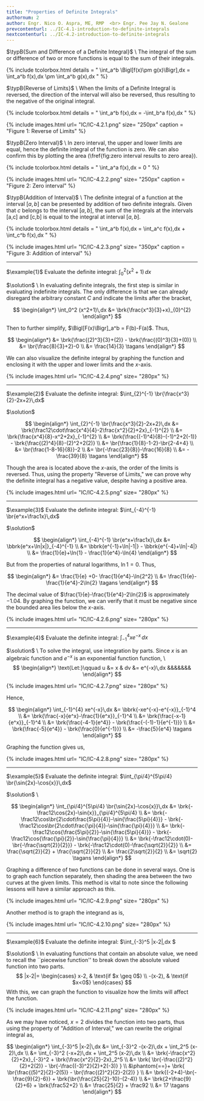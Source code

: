 ```yaml
---
title: "Properties of Definite Integrals"
authornum: 2
author: Engr. Nico O. Aspra, ME, RMP  <br> Engr. Pee Jay N. Gealone
prevcontenturl: ../IC-4.1-introduction-to-definite-integrals
nextcontenturl: ../IC-4.2-introduction-to-definite-integrals
---
```



$\typB{Sum and Difference of a Definite Integral}$ \\
The integral of the sum or difference of two or more functions is equal to the sum of their integrals.

{% include tcolorbox.html
	details = "
	\int_a^b \Bigl[f(x)\pm g(x)\Bigr]\,dx = \int_a^b f(x)\,dx \pm \int_a^b g(x)\,dx 
    "
%}


$\typB{Reverse of Limits}$ \\
When the limits of a Definite Integral is reversed, the direction of the interval will also be reversed, thus resulting to the negative of the original integral.

{% include tcolorbox.html
	details = "
	\int_a^b f(x)\,dx = -\int_b^a f(x)\,dx
    "
%}


{% include images.html 
    url= "IC/IC-4.2.1.png" 
    size= "250px"
    caption = "Figure 1: Reverse of Limits"
%} 

	

$\typB{Zero Interval}$ \\
In zero interval, the upper and lower limits are equal, hence the definite integral of the function is zero. We can also confirm this by plotting the area (\fref{fig:zero interval results to zero area}).

{% include tcolorbox.html
	details = "
	\int_a^a f(x)\,dx = 0
    "
%}

{% include images.html 
    url= "IC/IC-4.2.2.png" 
    size= "250px"
    caption = "Figure 2: Zero interval"
%} 	



$\typB{Addition of Interval}$ \\
The definite integral of a function at the interval $[a,b]$ can be presented by addition of two definite integrals. Given that $c$ belongs to the
interval $[a,b]$, 
the sum of the integrals at the intervals [a,c] and [c,b]
is equal to the integral at interval $[a,b]$. 

{% include tcolorbox.html
	details = "
	\int_a^b f(x)\,dx = \int_a^c f(x)\,dx + \int_c^b f(x)\,dx
    "
%}


{% include images.html 
    url= "IC/IC-4.2.3.png" 
    size= "350px"
    caption = "Figure 3: Addition of interval"
%} 







---
$\example{1}$ 
Evaluate the definite integral:
$\int_0^2 (x^2+1)\,dx$

$\solution$ \\
In evaluating definite integrals, the first step is similar in evaluating indefinite integrals. The only difference is that we can already disregard the arbitrary constant $C$ and indicate the limits after the bracket,

$$
\begin{align*}
	\int_0^2 (x^2+1)\,dx &= \brk{\frac{x^3}{3}+x}_{0}^{2}
\end{align*}
$$

Then to further simplify, $\Bigl[F(x)\Bigr]_a^b = F(b)-F(a)$. Thus,

$$
\begin{align*}
		&= \brk{\frac{(2)^3}{3}+(2)} - \brk{\frac{(0)^3}{3}+(0)} \\
		&= \br{\frac{8}{3}+2}-0 \\
		&= \frac{14}{3}		\tagans
\end{align*}
$$

We can also visualize the definite integral by graphing the function and enclosing it with the upper and lower limits and the $x$-axis.


{% include images.html 
    url= "IC/IC-4.2.4.png" 
    size= "280px"
%} 

















---
$\example{2}$ 
Evaluate the definite integral:
$\int_{2}^{-1} \br{\frac{x^3}{2}-2x+2}\,dx$

$\solution$

$$
\begin{align*}
	\int_{2}^{-1} \br{\frac{x^3}{2}-2x+2}\,dx 
		&= \brk{\frac12\cdot\frac{x^4}{4}-2\frac{x^2}{2}+2x}_{-1}^{2} \\
		&= \brk{\frac{x^4}{8}-x^2+2x}_{-1}^{2} \\
		&= \brk{\frac{(-1)^4}{8}-(-1)^2+2(-1)} - \brk{\frac{(2)^4}{8}-(2)^2+2(2)} \\
		&= \br{\frac{1}{8}-1-2}-\br{2-4+4} \\
		&= \br{\frac{1-8-16}{8}}-2 \\
		&= \br{-\frac{23}{8}}-\frac{16}{8} \\
		&= -\frac{39}{8}		\tagans
\end{align*}
$$

Though the area is located above the $x$-axis, the order of the limits is reversed. Thus, using the property "Reverse of Limits," we can prove why the definite integral has a negative value, despite having a positive area.


{% include images.html 
    url= "IC/IC-4.2.5.png" 
    size= "280px"
%} 








---
$\example{3}$ 
Evaluate the definite integral:
$\int_{-4}^{-1} \br{e^x+\frac1x}\,dx$

$\solution$ 

$$
\begin{align*}
	\int_{-4}^{-1} \br{e^x+\frac1x}\,dx &= \bbrk{e^x+\ln|x|}_{-4}^{-1} \\
		&= \bbrk{e^{-1}+\ln|-1|} - \bbrk{e^{-4}+\ln|-4|} \\
		&= \frac{1}{e}+\ln{1} - \frac{1}{e^4}-\ln{4} 
	\end{align*}
$$

But from the properties of natural logarithms, $\ln{1}=0$. Thus,

$$
\begin{align*}
		&= \frac{1}{e} +0- \frac{1}{e^4}-\ln{2^2} \\
		&= \frac{1}{e}-\frac{1}{e^4}-2\ln{2} 	\tagans
\end{align*}
$$


The decimal value of  $\frac{1}{e}-\frac{1}{e^4}-2\ln{2}$ is approximately $-1.04$. By graphing the function, we can verify that it must be negative since the bounded area lies below the $x$-axis.


{% include images.html 
    url= "IC/IC-4.2.6.png" 
    size= "280px"
%} 




---
$\example{4}$ 
Evaluate the definite integral:
$\int_{-1}^{4} xe^{-x}\,dx$

$\solution$ \\
To solve the integral, use integration by parts. Since $x$ is an algebraic function and $e^{-x}$ is an exponential function function, \\
$$
\begin{align*}
	\text{Let:}\qquad u &= x &  dv &= e^{-x}\,dx &&&&&&&
\end{align*}
$$

{% include images.html 
    url= "IC/IC-4.2.7.png" 
    size= "280px"
%} 


Hence, 

$$
\begin{align*}
	\int_{-1}^{4} xe^{-x}\,dx &= \bbrk{-xe^{-x}-e^{-x}}_{-1}^4 \\
	&= \brk{\frac{-x}{e^x}-\frac{1}{e^x}}_{-1}^4 \\
	&= \brk{\frac{-x-1}{e^x}}_{-1}^4 \\
	&= \brk{\frac{-4-1}{e^4}} - \brk{\frac{-(-1)-1}{e^{-1}}} \\
	&= \brk{\frac{-5}{e^4}} - \brk{\frac{0}{e^{-1}}} \\
	&= -\frac{5}{e^4}		\tagans
\end{align*}
$$

Graphing the function gives us,

{% include images.html 
    url= "IC/IC-4.2.8.png" 
    size= "280px"
%} 




---
$\example{5}$ 
Evaluate the definite integral:
$\int_{\pi/4}^{5\pi/4} \br{\sin{2x}-\cos{x}}\,dx$

$\solution$ \\

$$
\begin{align*}
	\int_{\pi/4}^{5\pi/4} \br{\sin{2x}-\cos{x}}\,dx 
		&= \brk{-\frac12\cos{2x}-\sin{x}}_{\pi/4}^{5\pi/4} \\
		&= \brk{-\frac12\cos\br{2\cdot\frac{5\pi}{4}}-\sin{\frac{5\pi}{4}}} - \brk{-\frac12\cos\br{2\cdot\frac{\pi}{4}}-\sin{\frac{\pi}{4}}} \\
		&= \brk{-\frac12\cos{\frac{5\pi}{2}}-\sin{\frac{5\pi}{4}}} - \brk{-\frac12\cos{\frac{\pi}{2}}-\sin{\frac{\pi}{4}}} \\
		&= \brk{-\frac12\cdot(0)-\br{-\frac{\sqrt{2}}{2}}} - \brk{-\frac12\cdot(0)-\frac{\sqrt{2}}{2}} \\
		&= \frac{\sqrt{2}}{2} + \frac{\sqrt{2}}{2} \\
		&= \frac{2\sqrt{2}}{2} \\
		&= \sqrt{2}		\tagans
\end{align*}
$$

Graphing a difference of two functions can be done in several ways. One is to graph each function separately, then shading the area between the two curves at the given limits. This method is vital to note since the following lessons will have a similar approach as this.


{% include images.html 
    url= "IC/IC-4.2.9.png" 
    size= "280px"
%} 


Another method is to graph the integrand as is,


{% include images.html 
    url= "IC/IC-4.2.10.png" 
    size= "280px"
%} 



---
$\example{6}$ 
Evaluate the definite integral:
$\int_{-3}^5 |x-2|\,dx $

$\solution$ \\
In evaluating functions that contain an absolute value, we need to recall the ``piecewise function'' to break down the absolute valued function into two parts.
$$
|x-2|=
\begin{cases}
	x-2, & \text{if $x \geq 0$} \\
	-(x-2), & \text{if $x<0$}
\end{cases}
$$
With this, we can graph the function to visualize how the limits will affect the function.

{% include images.html 
    url= "IC/IC-4.2.11.png" 
    size= "280px"
%} 


As we may have noticed, $x=2$ divides the function into two parts, thus using the property of "Addition of Interval," we can rewrite the original integral as,

$$
\begin{align*}
	\int_{-3}^5 |x-2|\,dx &= \int_{-3}^2 -(x-2)\,dx + \int_2^5 (x-2)\,dx \\
		&= \int_{-3}^2 (-x+2)\,dx + \int_2^5 (x-2)\,dx \\
		&= \brk{-\frac{x^2}{2}+2x}_{-3}^2 + \brk{\frac{x^2}{2}-2x}_2^5 \\
		&= \brk{ \br{-\frac{(2)^2}{2}+2(2)} - \br{-\frac{(-3)^2}{2}+2(-3)} } 
		\\ &\phantom{==}+ \brk{ \br{\frac{(5)^2}{2}-2(5)} - \br{\frac{(2)^2}{2}-2(2)} } \\
		&= \brk{(-2+4)-\br{-\frac{9}{2}-6}} + \brk{\br{\frac{25}{2}-10}-(2-4)} \\
		&= \brk{2+\frac{9}{2}+6} + \brk{\frac52+2} \\
		&= \frac{25}{2} + \frac92 \\
		&= 17		\tagans
\end{align*}
$$
